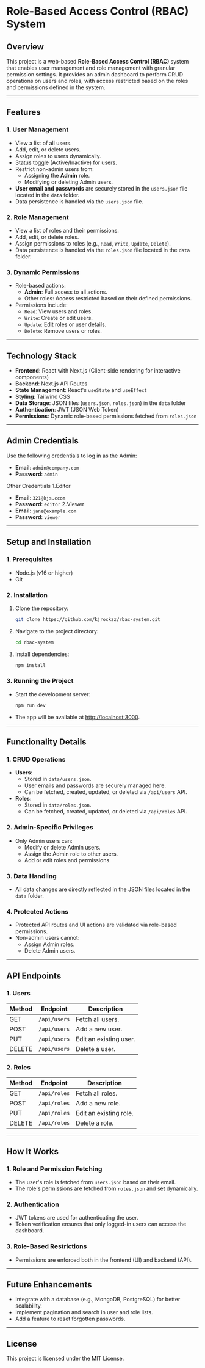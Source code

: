 
# **Role-Based Access Control (RBAC) System**

## **Overview**
This project is a web-based **Role-Based Access Control (RBAC)** system that enables user management and role management with granular permission settings. It provides an admin dashboard to perform CRUD operations on users and roles, with access restricted based on the roles and permissions defined in the system.

---

## **Features**

### **1. User Management**
- View a list of all users.
- Add, edit, or delete users.
- Assign roles to users dynamically.
- Status toggle (Active/Inactive) for users.
- Restrict non-admin users from:
  - Assigning the **Admin** role.
  - Modifying or deleting Admin users.
- **User email and passwords** are securely stored in the `users.json` file located in the `data` folder.
- Data persistence is handled via the `users.json` file.

### **2. Role Management**
- View a list of roles and their permissions.
- Add, edit, or delete roles.
- Assign permissions to roles (e.g., `Read`, `Write`, `Update`, `Delete`).
- Data persistence is handled via the `roles.json` file located in the `data` folder.

### **3. Dynamic Permissions**
- Role-based actions:
  - **Admin**: Full access to all actions.
  - Other roles: Access restricted based on their defined permissions.
- Permissions include:
  - `Read`: View users and roles.
  - `Write`: Create or edit users.
  - `Update`: Edit roles or user details.
  - `Delete`: Remove users or roles.

---

## **Technology Stack**

- **Frontend**: React with Next.js (Client-side rendering for interactive components)
- **Backend**: Next.js API Routes
- **State Management**: React's `useState` and `useEffect`
- **Styling**: Tailwind CSS
- **Data Storage**: JSON files (`users.json`, `roles.json`) in the `data` folder
- **Authentication**: JWT (JSON Web Token)
- **Permissions**: Dynamic role-based permissions fetched from `roles.json`

---

## **Admin Credentials**

Use the following credentials to log in as the Admin:

- **Email**: `admin@company.com`
- **Password**: `admin`

Other Credentials
1.Editor
- **Email**: `321@kjs.ccom`
- **Password**: `editor`
2.Viewer
- **Email**: `jane@example.com`
- **Password**: `viewer`
---

## **Setup and Installation**

### **1. Prerequisites**
- Node.js (v16 or higher)
- Git

### **2. Installation**
1. Clone the repository:
   ```bash
   git clone https://github.com/kjrockzz/rbac-system.git
   ```
2. Navigate to the project directory:
   ```bash
   cd rbac-system
   ```
3. Install dependencies:
   ```bash
   npm install
   ```

### **3. Running the Project**
- Start the development server:
  ```bash
  npm run dev
  ```
- The app will be available at [http://localhost:3000](http://localhost:3000).

---

## **Functionality Details**

### **1. CRUD Operations**
- **Users**:
  - Stored in `data/users.json`.
  - User emails and passwords are securely managed here.
  - Can be fetched, created, updated, or deleted via `/api/users` API.
- **Roles**:
  - Stored in `data/roles.json`.
  - Can be fetched, created, updated, or deleted via `/api/roles` API.

### **2. Admin-Specific Privileges**
- Only Admin users can:
  - Modify or delete Admin users.
  - Assign the Admin role to other users.
  - Add or edit roles and permissions.

### **3. Data Handling**
- All data changes are directly reflected in the JSON files located in the `data` folder.

### **4. Protected Actions**
- Protected API routes and UI actions are validated via role-based permissions.
- Non-admin users cannot:
  - Assign Admin roles.
  - Delete Admin users.

---

## **API Endpoints**

### **1. Users**
| Method | Endpoint    | Description                  |
|--------|-------------|------------------------------|
| GET    | `/api/users` | Fetch all users.            |
| POST   | `/api/users` | Add a new user.             |
| PUT    | `/api/users` | Edit an existing user.      |
| DELETE | `/api/users` | Delete a user.              |

### **2. Roles**
| Method | Endpoint    | Description                  |
|--------|-------------|------------------------------|
| GET    | `/api/roles` | Fetch all roles.            |
| POST   | `/api/roles` | Add a new role.             |
| PUT    | `/api/roles` | Edit an existing role.      |
| DELETE | `/api/roles` | Delete a role.              |

---

## **How It Works**

### **1. Role and Permission Fetching**
- The user's role is fetched from `users.json` based on their email.
- The role's permissions are fetched from `roles.json` and set dynamically.

### **2. Authentication**
- JWT tokens are used for authenticating the user.
- Token verification ensures that only logged-in users can access the dashboard.

### **3. Role-Based Restrictions**
- Permissions are enforced both in the frontend (UI) and backend (API).

---

## **Future Enhancements**
- Integrate with a database (e.g., MongoDB, PostgreSQL) for better scalability.
- Implement pagination and search in user and role lists.
- Add a feature to reset forgotten passwords.

---

## **License**
This project is licensed under the MIT License.
